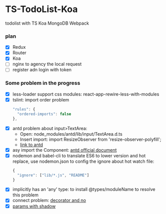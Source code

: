 # TS-TodoList-Koa
todolist with TS Koa MongoDB Webpack

### plan
- [X] Redux
- [X] Router
- [X] Koa
- [ ] nginx to agency the local request
- [ ] register adn login with token

### Some problem in the progress
- [X] less-loader support css modules: react-app-rewire-less-with-modules
- [X] tslint: import order problem
    ```js
    "rules": {
      "ordered-imports": false
    },
    ```
- [X] antd problem about input>TextArea: 
  - Open: node_modules/antd/lib/input/TextArea.d.ts
  - Insert import: import ResizeObserver from 'resize-observer-polyfill';
  - [link to antd](https://github.com/ant-design/ant-design/issues/13405)
- [X] asy import the Component: [antd official document](https://ant.design/docs/react/use-in-typescript-cn)
- [X] nodemon and babel-cli to translate ES6 to lower version and hot replace, use nodemon.json to config the ignore about hot watch file: 
    ```js
    {   
      "ignore": ["lib/*.js", "README"] 
    }
    ```
- [X] implicitly has an 'any' type: to install @types/moduleName to resolve this problem
- [X] connect problem: [decorator and no](https://stackoverflow.com/questions/46861839/typescript-connect-react-redux-decorator-with-stateful-component)
- [X] [params with shadow](https://stackoverflow.com/questions/52968903/shadowed-name-in-typescript-and-react-redux)